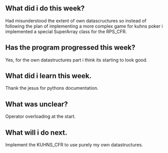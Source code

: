 ## What did i do this week?

Had misunderstood the extent of own datascructures so instead of following the plan of implementing a more complex game for kuhns poker i implemented a special SuperArray class for the RPS_CFR.

## Has the program progressed this week?

Yes, for the own datastructures part i think its starting to look good.

## What did i learn this week.

Thank the jesus for pythons documentation.

## What was unclear?

Operator overloading at the start.

## What will i do next.

Implement the KUHNS_CFR to use purely my own datastructures.
